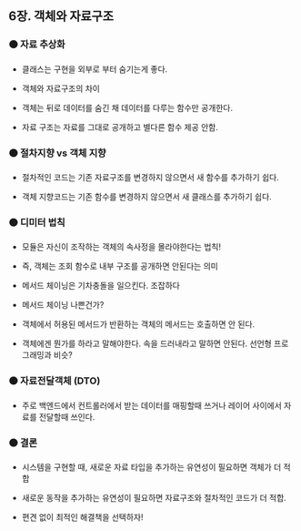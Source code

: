 ## 6장. 객체와 자료구조

### 🟠 자료 추상화

- 클래스는 구현을 외부로 부터 숨기는게 좋다.

- 객체와 자료구조의 차이

- 객체는 뒤로 데이터를 숨긴 채 데이터를 다루는 함수만 공개한다.

- 자료 구조는 자료를 그대로 공개하고 별다른 함수 제공 안함.

### 🟠 절차지향 vs 객체 지향

- 절차적인 코드는 기존 자료구조를 변경하지 않으면서 새 함수를 추가하기 쉽다.

- 객체 지향코드는 기존 함수를 변경하지 않으면서 새 클래스를 추가하기 쉽다.

### 🟠 디미터 법칙

- 모듈은 자신이 조작하는 객체의 속사정을 몰라야한다는 법칙!

- 즉, 객체는 조회 함수로 내부 구조를 공개하면 안된다는 의미

- 메서드 체이닝은 기차충돌을 일으킨다. 조잡하다

- 메서드 체이닝 나쁜건가?

- 객체에서 허용된 메서드가 반환하는 객체의 메서드는 호출하면 안 된다.

- 객체에겐 뭔가를 하라고 말해야한다. 속을 드러내라고 말하면 안된다. 선언형 프로그래밍과 비슷?

### 🟠 자료전달객체 (DTO)

- 주로 백엔드에서 컨트롤러에서 받는 데이터를 매핑할때 쓰거나 레이어 사이에서 자료를 전달할때 쓰인다.

### 🟠 결론

- 시스템을 구현할 때, 새로운 자료 타입을 추가하는 유연성이 필요하면 객체가 더 적합

- 새로운 동작을 추가하는 유연성이 필요하면 자료구조와 절차적인 코드가 더 적합.

- 편견 없이 최적인 해결책을 선택하자!
